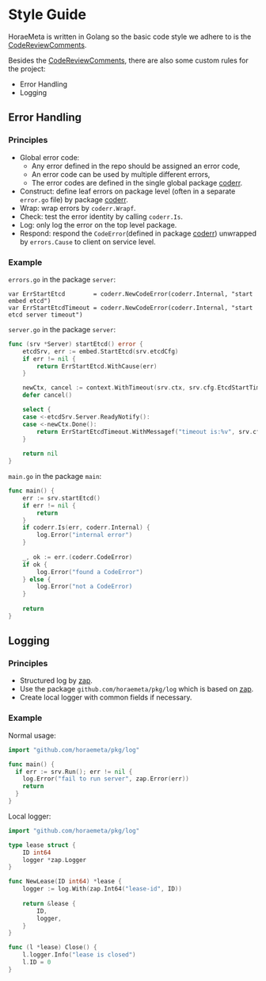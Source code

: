 # Style Guide

HoraeMeta is written in Golang so the basic code style we adhere to is the [CodeReviewComments](https://github.com/golang/go/wiki/CodeReviewComments).

Besides the [CodeReviewComments](https://github.com/golang/go/wiki/CodeReviewComments), there are also some custom rules for the project:

- Error Handling
- Logging

## Error Handling

### Principles

- Global error code:
  - Any error defined in the repo should be assigned an error code,
  - An error code can be used by multiple different errors,
  - The error codes are defined in the single global package [coderr](https://github.com/apache/incubator-horaedb-meta/tree/main/pkg/coderr).
- Construct: define leaf errors on package level (often in a separate `error.go` file) by package [coderr](https://github.com/apache/incubator-horaedb-meta/tree/main/pkg/coderr).
- Wrap: wrap errors by `coderr.Wrapf`.
- Check: test the error identity by calling `coderr.Is`.
- Log: only log the error on the top level package.
- Respond: respond the `CodeError`(defined in package [coderr](https://github.com/apache/incubator-horaedb-meta/tree/main/pkg/coderr)) unwrapped by `errors.Cause` to client on service level.

### Example

`errors.go` in the package `server`:

```golang
var ErrStartEtcd        = coderr.NewCodeError(coderr.Internal, "start embed etcd")
var ErrStartEtcdTimeout = coderr.NewCodeError(coderr.Internal, "start etcd server timeout")
```

`server.go` in the package `server`:

```go
func (srv *Server) startEtcd() error {
    etcdSrv, err := embed.StartEtcd(srv.etcdCfg)
    if err != nil {
        return ErrStartEtcd.WithCause(err)
    }

    newCtx, cancel := context.WithTimeout(srv.ctx, srv.cfg.EtcdStartTimeout())
    defer cancel()

    select {
    case <-etcdSrv.Server.ReadyNotify():
    case <-newCtx.Done():
        return ErrStartEtcdTimeout.WithMessagef("timeout is:%v", srv.cfg.EtcdStartTimeout())
    }
 
    return nil
}
```

`main.go` in the package `main`:

```go
func main() {
    err := srv.startEtcd()
    if err != nil {
        return 
    }
    if coderr.Is(err, coderr.Internal) {
        log.Error("internal error")
    }
 
    _, ok := err.(coderr.CodeError)
    if ok {
        log.Error("found a CodeError") 
    } else {
        log.Error("not a CodeError) 
    }
  
    return
}
```

## Logging

### Principles

- Structured log by [zap](https://github.com/uber-go/zap).
- Use the package `github.com/horaemeta/pkg/log` which is based on [zap](https://github.com/uber-go/zap).
- Create local logger with common fields if necessary.

### Example

Normal usage:

```go
import "github.com/horaemeta/pkg/log"

func main() {
  if err := srv.Run(); err != nil {
    log.Error("fail to run server", zap.Error(err))
    return
  }
}
```

Local logger:

```go
import "github.com/horaemeta/pkg/log"

type lease struct {
    ID int64
    logger *zap.Logger
}

func NewLease(ID int64) *lease {
    logger := log.With(zap.Int64("lease-id", ID))
 
    return &lease {
        ID,
        logger,
    }
}

func (l *lease) Close() {
    l.logger.Info("lease is closed")
    l.ID = 0
}
```

